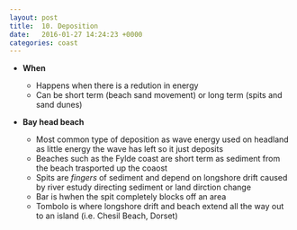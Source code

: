 ```yaml
---
layout: post
title:  10. Deposition
date:   2016-01-27 14:24:23 +0000
categories: coast
---
```


* **When**
	* Happens when there is a redution in energy
	* Can be short term (beach sand movement) or long term (spits and sand dunes)

* **Bay head beach**
	* Most common type of deposition as wave energy used on headland as little energy the wave has left so it just deposits
	* Beaches such as the Fylde coast are short term as sediment from the beach trasported up the coaost
	* Spits are *fingers* of sediment and depend on longshore drift caused by river estudy directing sediment or land dirction change
	* Bar is hwhen the spit completely blocks off an area 
	* Tombolo is where longshore drift and beach extend all the way out to an island (i.e. Chesil Beach, Dorset)